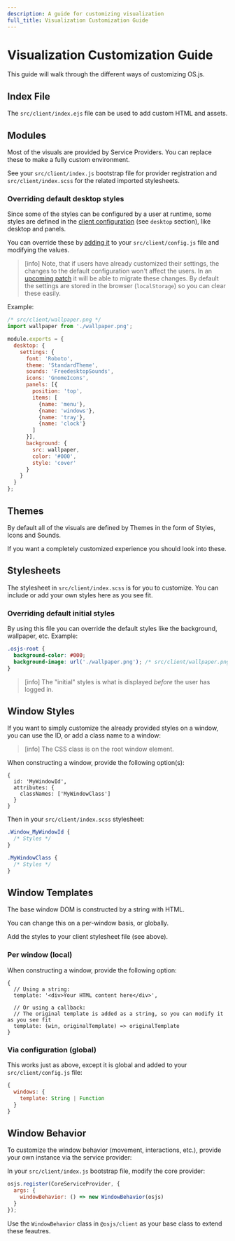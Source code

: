```yaml
---
description: A guide for customizing visualization
full_title: Visualization Customization Guide
---
```


# Visualization Customization Guide

This guide will walk through the different ways of customizing OS.js.

## Index File

The `src/client/index.ejs` file can be used to add custom HTML and assets.

## Modules

Most of the visuals are provided by Service Providers. You can replace these to make a fully custom environment.

See your `src/client/index.js` bootstrap file for provider registration and `src/client/index.scss` for the related imported stylesheets.

### Overriding default desktop styles

Since some of the styles can be configured by a user at runtime, some styles are defined in the [client configuration](https://github.com/os-js/osjs-client/blob/master/src/config.js) (see `desktop` section), like desktop and panels.

You can override these by [adding it](../../config/README.md#client) to your `src/client/config.js` file and modifying the values.

> [info] Note, that if users have already customized their settings, the changes to the default configuration won't affect the users. In an [upcoming patch](https://github.com/os-js/osjs-client/issues/52) it will be able to migrate these changes. By default the settings are stored in the browser (`localStorage`) so you can clear these easily.

Example:

```javascript
/* src/client/wallpaper.png */
import wallpaper from './wallpaper.png';

module.exports = {
  desktop: {
    settings: {
      font: 'Roboto',
      theme: 'StandardTheme',
      sounds: 'FreedesktopSounds',
      icons: 'GnomeIcons',
      panels: [{
        position: 'top',
        items: [
          {name: 'menu'},
          {name: 'windows'},
          {name: 'tray'},
          {name: 'clock'}
        ]
      }],
      background: {
        src: wallpaper,
        color: '#000',
        style: 'cover'
      }
    }
  }
};
```

## Themes

By default all of the visuals are defined by Themes in the form of Styles, Icons and Sounds.

If you want a completely customized experience you should look into these.

## Stylesheets

The stylesheet in `src/client/index.scss` is for you to customize. You can include or add your own styles here as you see fit.

### Overriding default initial styles

By using this file you can override the default styles like the background, wallpaper, etc. Example:

```css
.osjs-root {
  background-color: #000;
  background-image: url('./wallpaper.png'); /* src/client/wallpaper.png */
}
```

> [info] The "initial" styles is what is displayed *before* the user has logged in.

## Window Styles

If you want to simply customize the already provided styles on a window, you can use the ID, or add a class name to a window:

> [info] The CSS class is on the root window element.

When constructing a window, provide the following option(s):
```
{
  id: 'MyWindowId',
  attributes: {
    classNames: ['MyWindowClass']
  }
}
```

Then in your `src/client/index.scss` stylesheet:

```css
.Window_MyWindowId {
  /* Styles */
}

.MyWindowClass {
  /* Styles */
}
```

## Window Templates

The base window DOM is constructed by a string with HTML.

You can change this on a per-window basis, or globally.

Add the styles to your client stylesheet file (see above).

### Per window (local)

When constructing a window, provide the following option:

```javasctipt
{
  // Using a string:
  template: '<div>Your HTML content here</div>',

  // Or using a callback:
  // The original template is added as a string, so you can modify it as you see fit
  template: (win, originalTemplate) => originalTemplate
}
```

### Via configuration (global)

This works just as above, except it is global and added to your `src/client/config.js` file:

```javascript
{
  windows: {
    template: String | Function
  }
}
```

## Window Behavior

To customize the window behavior (movement, interactions, etc.), provide your own instance via the service provider:

In your `src/client/index.js` bootstrap file, modify the core provider:

```javascript
osjs.register(CoreServiceProvider, {
  args: {
    windowBehavior: () => new WindowBehavior(osjs)
  }
});
```

Use the `WindowBehavior` class in `@osjs/client` as your base class to extend these feautres.
